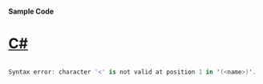 #### Sample Code
# [C#](#tab/Csharp)

```C#

Syntax error: character '<' is not valid at position 1 in '(<name>)'.

```